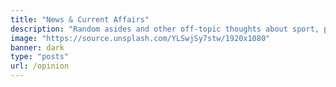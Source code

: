 ```yaml
---
title: "News & Current Affairs"
description: "Random asides and other off-topic thoughts about sport, politics and global affairs"
image: "https://source.unsplash.com/YLSwjSy7stw/1920x1080"
banner: dark
type: "posts"
url: /opinion
---
```

